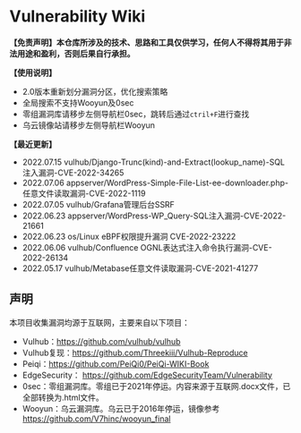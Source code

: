 # Vulnerability Wiki
**【免责声明】本仓库所涉及的技术、思路和工具仅供学习，任何人不得将其用于非法用途和盈利，否则后果自行承担。**

**【使用说明】**

- 2.0版本重新划分漏洞分区，优化搜索策略
- 全局搜索不支持Wooyun及0sec
- 零组漏洞库请移步左侧导航栏0sec，跳转后通过`ctril+F`进行查找
- 乌云镜像站请移步左侧导航栏Wooyun

**【最近更新】**

- 2022.07.15 vulhub/Django-Trunc(kind)-and-Extract(lookup_name)-SQL注入漏洞-CVE-2022-34265
- 2022.07.06 appserver/WordPress-Simple-File-List-ee-downloader.php-任意文件读取漏洞-CVE-2022-1119
- 2022.07.05 vulhub/Grafana管理后台SSRF
- 2022.06.23 appserver/WordPress-WP_Query-SQL注入漏洞-CVE-2022-21661
- 2022.06.23 os/Linux eBPF权限提升漏洞 CVE-2022-23222
- 2022.06.06 vulhub/Confluence OGNL表达式注入命令执行漏洞-CVE-2022-26134
- 2022.05.17 vulhub/Metabase任意文件读取漏洞-CVE-2021-41277

## 声明

本项目收集漏洞均源于互联网，主要来自以下项目：

- Vulhub：https://github.com/vulhub/vulhub
- Vulhub复现：https://github.com/Threekiii/Vulhub-Reproduce
- Peiqi：https://github.com/PeiQi0/PeiQi-WIKI-Book
- EdgeSecurity： https://github.com/EdgeSecurityTeam/Vulnerability
- 0sec：零组漏洞库。零组已于2021年停运。内容来源于互联网.docx文件，已全部转换为.html文件。
- Wooyun：乌云漏洞库。乌云已于2016年停运，镜像参考 https://github.com/V7hinc/wooyun_final

